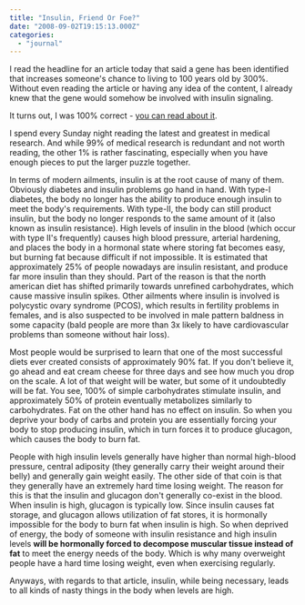 ```yaml
---
title: "Insulin, Friend Or Foe?"
date: "2008-09-02T19:15:13.000Z"
categories: 
  - "journal"
---
```


I read the headline for an article today that said a gene has been identified that increases someone's chance to living to 100 years old by 300%. Without even reading the article or having any idea of the content, I already knew that the gene would somehow be involved with insulin signaling.

It turns out, I was 100% correct - [you can read about it](http://www.telegraph.co.uk/earth/main.jhtml?xml=/earth/2008/09/01/sciage101.xml).

I spend every Sunday night reading the latest and greatest in medical research. And while 99% of medical research is redundant and not worth reading, the other 1% is rather fascinating, especially when you have enough pieces to put the larger puzzle together.

In terms of modern ailments, insulin is at the root cause of many of them. Obviously diabetes and insulin problems go hand in hand. With type-I diabetes, the body no longer has the ability to produce enough insulin to meet the body's requirements. With type-II, the body can still product insulin, but the body no longer responds to the same amount of it (also known as insulin resistance). High levels of insulin in the blood (which occur with type II's frequently) causes high blood pressure, arterial hardening, and places the body in a hormonal state where storing fat becomes easy, but burning fat because difficult if not impossible. It is estimated that approximately 25% of people nowadays are insulin resistant, and produce far more insulin than they should. Part of the reason is that the north american diet has shifted primarily towards unrefined carbohydrates, which cause massive insulin spikes. Other ailments where insulin is involved is polycystic ovary syndrome (PCOS), which results in fertility problems in females, and is also suspected to be involved in male pattern baldness in some capacity (bald people are more than 3x likely to have cardiovascular problems than someone without hair loss).

Most people would be surprised to learn that one of the most successful diets ever created consists of approximately 90% fat. If you don't believe it, go ahead and eat cream cheese for three days and see how much you drop on the scale. A lot of that weight will be water, but some of it undoubtedly will be fat. You see, 100% of simple carbohydrates stimulate insulin, and approximately 50% of protein eventually metabolizes similarly to carbohydrates. Fat on the other hand has no effect on insulin. So when you deprive your body of carbs and protein you are essentially forcing your body to stop producing insulin, which in turn forces it to produce glucagon, which causes the body to burn fat.

People with high insulin levels generally have higher than normal high-blood pressure, central adiposity (they generally carry their weight around their belly) and generally gain weight easily. The other side of that coin is that they generally have an extremely hard time losing weight. The reason for this is that the insulin and glucagon don't generally co-exist in the blood. When insulin is high, glucagon is typically low. Since insulin causes fat storage, and glucagon allows utilization of fat stores, it is hormonally impossible for the body to burn fat when insulin is high. So when deprived of energy, the body of someone with insulin resistance and high insulin levels **will be hormonally forced to decompose muscular tissue instead of fat** to meet the energy needs of the body. Which is why many overweight people have a hard time losing weight, even when exercising regularly.

Anyways, with regards to that article, insulin, while being necessary, leads to all kinds of nasty things in the body when levels are high.
